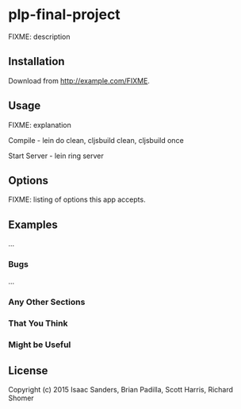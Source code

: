 # plp-final-project

FIXME: description

## Installation

Download from http://example.com/FIXME.

## Usage

FIXME: explanation

Compile - lein do clean, cljsbuild clean, cljsbuild once

Start Server - lein ring server    

## Options

FIXME: listing of options this app accepts.

## Examples

...

### Bugs

...

### Any Other Sections
### That You Think
### Might be Useful

## License

Copyright (c) 2015 Isaac Sanders, Brian Padilla, Scott Harris, Richard Shomer
